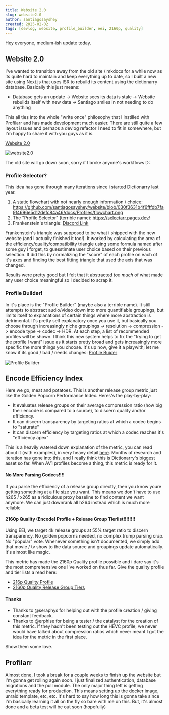 ```yaml
---
title: Website 2.0
slug: website2.0
author: santiagosayshey
created: 2025-02-02
tags: [devlog, website, profile_builder, eei, 2160p, quality]
---
```


Hey everyone, medium-ish update today.

## Website 2.0

I've wanted to transition away from the old site / mkdocs for a while now as its quite hard to maintain and keep everything up to date, so I built a new site using Next.js that uses ISR to rebuild its content using the dictionarry database. Basically this just means:

- Database gets an update -> Website sees its data is stale -> Website rebuilds itself with new data -> Santiago smiles in not needing to do anything

This all ties into the whole "write once" philosophy that I instilled with Profilarr and has made development much easier. There are still quite a few layout issues and perhaps a devlog refactor I need to fit in somewhere, but I'm happy to share it with you guys as it is.

[Website 2.0](https://dictionarry.dev/)

![website2.0](https://i.imgur.com/eORTwml.png)

The old site will go down soon, sorry if I broke anyone's workflows D:

### Profile Selector?

This idea has gone through many iterations since i started Dictionarry last year.

1. A static flowchart with not nearly enough information / choice: https://github.com/santiagosayshey/website/blob/030f3631b4f6fffdb7fa9f4696e5d12defc84a46/docs/Profiles/flowchart.png
2. The "Profile Selector" (terrible name): https://selectarr.pages.dev/
3. Frankenstein's triangle: [Discord Link](https://discord.com/channels/1202375791556431892/1246504849265266738/1246536424925171925)

Frankenstein's triangle was supposed to be what i shipped with the new website (and I actually finished it too!). It worked by calculating the area of the efficiency/quality/compatibility triangle using some formula named after some guy i forget, to guesstimate user choice based on their previous selection. It did this by normalizing the "score" of each profile on each of it's axes and finding the best fitting triangle that used the axis that was changed.

Results were pretty good but I felt that it abstracted _too much_ of what made any user choice meaningful so I decided to scrap it.

### Profile Builder!

In it's place is the "Profile Builder" (maybe also a terrible name). It still attempts to abstract audio/video down into more quantifiable groupings, but limits itself to explanations of certain things where more abstraction is detrimental. It's pretty self explanatory once you use it, but basically you choose through increasingly niche groupings -> resolution -> compression -> encode type -> codec -> HDR. At each step, a list of recommended profiles will be shown. I think this new system helps to fix the "trying to get the profile I want" issue as it starts pretty broad and gets increasingly more specific the more things you choose. It's up now, give it a playwith; let me know if its good / bad / needs changes: [Profile Buider](https://dictionarry.dev/builder)

![Profile Builder](https://i.imgur.com/ka8KSHl.png)

## Encode Efficiency Index

Here we go, meat and potatoes. This is another release group metric just like the Golden Popcorn Performance Index. Heres's the play-by-play:

- It evaluates release groups on their average compression ratio (how big their encode is compared to a source), to discern quality and/or efficiency.
- It can discern transparency by targeting ratios at which a codec begins to "saturate"
- It can discern efficiency by targeting ratios at which a codec reaches it's "efficiency apex"

This is a heavily watered down explanation of the metric, you can read about it (with examples), in very heavy detail [here](https://dictionarry.dev/wiki/EEi). Months of research and iteration has gone into this, and I really think this is Dictionarry's biggest asset so far. When AV1 profiles become a thing, this metric is ready for it.

#### No More Parsing Codecs!!!!

If you parse the efficiency of a release group directly, then you know youre getting something at a file size you want. This means we don't have to use h265 / x265 as a ridiculous proxy baseline to find content we want anymore. We can just downrank all h264 instead which is much more reliable

#### 2160p Quality (Encode) Profile + Release Group Tierlist!!!!!!!!

Using EEI, we target 4k release groups at 55% target ratio to discern transparency. No golden popcorns needed, no complex trump parsing crap. No "popular" vote. Whenever something isn't documented, we simply add that movie / tv show to the data source and groupings update automatically. It's almost like magic.

This metric has made the 2160p Quality profile possible and i dare say it's the most comprehensive one I've worked on thus far. Give the quality profile and tier lists a read here:

- [216p Quality Profile](https://dictionarry.dev/profiles/2160p-quality)
- [2160p Quality Release Group Tiers](https://dictionarry.dev/tiers/2160p/quality)

#### Thanks

- Thanks to @seraphys for helping out with the profile creation / giving constant feedback.
- Thanks to @erphise for being a tester / the catalyst for the creation of this metric. If they hadn't been testing out the HEVC profile, we never would have talked about compression ratios which never meant I got the idea for the metric in the first place.

Show them some love.

## Profilarr

Almost done, I took a break for a couple weeks to finish up the website but I'm gonna get rolling again soon. I just finalized authentication, database migrations and the pull module. The only major thing left is getting everything ready for production. This means setting up the docker image, unraid template, etc, etc. It's hard to say how long this is gonna take since I'm basically learning it all on the fly so bare with me on this. But, it's almost done and a beta test will be out soon (hopefully)
